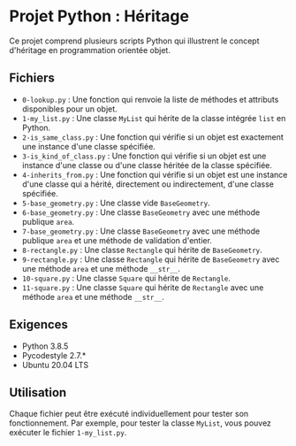 # Projet Python : Héritage

Ce projet comprend plusieurs scripts Python qui illustrent le concept d'héritage en programmation orientée objet.

## Fichiers

- `0-lookup.py` : Une fonction qui renvoie la liste de méthodes et attributs disponibles pour un objet.
- `1-my_list.py` : Une classe `MyList` qui hérite de la classe intégrée `list` en Python.
- `2-is_same_class.py` : Une fonction qui vérifie si un objet est exactement une instance d'une classe spécifiée.
- `3-is_kind_of_class.py` : Une fonction qui vérifie si un objet est une instance d'une classe ou d'une classe héritée de la classe spécifiée.
- `4-inherits_from.py` : Une fonction qui vérifie si un objet est une instance d'une classe qui a hérité, directement ou indirectement, d'une classe spécifiée.
- `5-base_geometry.py` : Une classe vide `BaseGeometry`.
- `6-base_geometry.py` : Une classe `BaseGeometry` avec une méthode publique `area`.
- `7-base_geometry.py` : Une classe `BaseGeometry` avec une méthode publique `area` et une méthode de validation d'entier.
- `8-rectangle.py` : Une classe `Rectangle` qui hérite de `BaseGeometry`.
- `9-rectangle.py` : Une classe `Rectangle` qui hérite de `BaseGeometry` avec une méthode `area` et une méthode `__str__`.
- `10-square.py` : Une classe `Square` qui hérite de `Rectangle`.
- `11-square.py` : Une classe `Square` qui hérite de `Rectangle` avec une méthode `area` et une méthode `__str__`.

## Exigences

- Python 3.8.5
- Pycodestyle 2.7.*
- Ubuntu 20.04 LTS

## Utilisation

Chaque fichier peut être exécuté individuellement pour tester son fonctionnement. Par exemple, pour tester la classe `MyList`, vous pouvez exécuter le fichier `1-my_list.py`.
